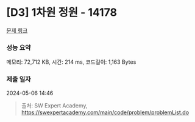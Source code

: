 # [D3] 1차원 정원 - 14178 

[문제 링크](https://swexpertacademy.com/main/code/problem/problemDetail.do?contestProbId=AX_N3oSqcyUDFARi) 

### 성능 요약

메모리: 72,712 KB, 시간: 214 ms, 코드길이: 1,163 Bytes

### 제출 일자

2024-05-06 14:46



> 출처: SW Expert Academy, https://swexpertacademy.com/main/code/problem/problemList.do